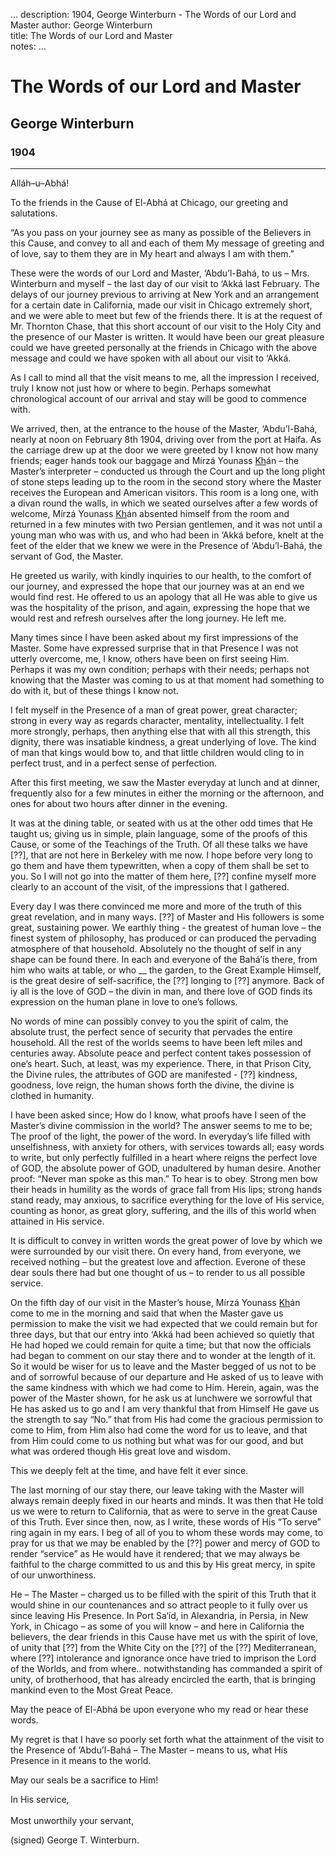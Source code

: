 ...
description: 1904, George Winterburn - The Words of our Lord and Master
author: George Winterburn  
title: The Words of our Lord and Master  
notes:
...


# The Words of our Lord and Master  
## George Winterburn  
### 1904 

------


Alláh–u–Abhá! 

To the friends in the Cause of El-Abhá at Chicago, our greeting and salutations.  

“As you pass on your journey see as many as possible of the Believers in this Cause, and convey to all and each of them My message of greeting and of love, say to them they are in My heart and always I am with them.”  

These were the words of our Lord and Master, ‘Abdu’l-Bahá, to us – Mrs. Winterburn and myself – the last day of our visit to ‘Akká last February. The delays of our journey previous to arriving at New York and an arrangement for a certain date in California, made our visit in Chicago extremely short, and we were able to meet but few of the friends there. It is at the request of Mr. Thornton Chase, that this short account of our visit to the Holy City and the presence of our Master is written. It would have been our great pleasure could we have greeted personally at the friends in Chicago with the above message and could we have spoken with all about our visit to ‘Akká.  

As I call to mind all that the visit means to me, all the impression I received, truly I know not just how or where to begin. Perhaps somewhat chronological account of our arrival and stay will be good to commence with.  

We arrived, then, at the entrance to the house of the Master, ‘Abdu’l-Bahá, nearly at noon on February 8th 1904, driving over from the port at Haifa. As the carriage drew up at the door we were greeted by I know not how many friends; eager hands took our baggage and Mírzá Younass <u>Kh</u>án – the Master’s interpreter – conducted us through the Court and up the long plight of stone steps leading up to the room in the second story where the Master receives the European and American visitors. This room is a long one, with a divan round the walls, in which we seated ourselves after a few words of welcome, Mírzá Younass <u>Kh</u>án absented himself from the room and returned in a few minutes with two Persian gentlemen, and it was not until a young man who was with us, and who had been in ‘Akká before, knelt at the feet of the elder that we knew we were in the Presence of ‘Abdu’l-Bahá, the servant of God, the Master.  

He greeted us warily, with kindly inquiries to our health, to the comfort of our journey, and expressed the hope that our journey was at an end we would find rest. He offered to us an apology that all He was able to give us was the hospitality of the prison, and again, expressing the hope that we would rest and refresh ourselves after the long journey. He left me.  

Many times since I have been asked about my first impressions of the Master. Some have expressed surprise that in that Presence I was not utterly overcome, me, I know, others have been on first seeing Him. Perhaps it was my own condition; perhaps with their needs; perhaps not knowing that the Master was coming to us at that moment had something to do with it, but of these things I know not.  

I felt myself in the Presence of a man of great power, great character; strong in every way as regards character, mentality, intellectuality. I felt more strongly, perhaps, then anything else that with all this strength, this dignity, there was insatiable kindness, a great underlying of love. The kind of man that kings would bow to, and that little children would cling to in perfect trust, and in a perfect sense of perfection.  

After this first meeting, we saw the Master everyday at lunch and at dinner, frequently also for a few minutes in either the morning or the afternoon, and ones for about two hours after dinner in the evening.  

It was at the dining table, or seated with us at the other odd times that He taught us; giving us in simple, plain language, some of the proofs of this Cause, or some of the Teachings of the Truth. Of all these talks we have [??], that are not here in Berkeley with me now. I hope before very long to go them and have them typewritten, when a copy of them shall be set to you. So I will not go into the matter of them here, [??] confine myself more clearly to an account of the visit, of the impressions that I gathered.  

Every day I was there convinced me more and more of the truth of this great revelation, and in many ways. [??] of Master and His followers is some great, sustaining power. We earthly thing -  the greatest of human love – the finest system of philosophy, has produced or can produced the pervading atmosphere of that household. Absolutely no the thought of self in any shape can be found there. In each and everyone of the Bahá’ís there, from him who waits at table, or who __ the garden, to the Great Example Himself, is the great desire of self-sacrifice, the [??] longing to [??] anymore. Back of iy all is the love of GOD – the divin in man, and there love of GOD finds its expression on the human plane in love to one’s follows.  

No words of mine can possibly convey to you the spirit of calm, the absolute trust, the perfect sence of security that pervades the entire household. All the rest of the worlds seems to have been left miles and centuries away. Absolute peace and perfect content takes possession of one’s heart. Such, at least, was my experience. There, in that Prison City, the Divine rules, the attributes of GOD are manifested - [??] kindness, goodness, love reign, the human shows forth the divine, the divine is clothed in humanity.  

I have been asked since; How do I know, what proofs have I seen of the Master’s divine commission in the world? The answer seems to me to be; The proof of the light, the power of the word. In everyday’s life filled with unselfishness, with anxiety for others, with services towards all; easy words to write, but only perfectly fulfilled in a heart where reigns the perfect love of GOD, the absolute power of GOD, unadultered by human desire. Another proof: “Never man spoke as this man.” To hear is to obey. Strong men bow their heads in humility as the words of grace fall from His lips; strong hands stand ready, may anxious, to sacrifice everything for the love of His service, counting as honor, as great glory, suffering, and the ills of this world when attained in His service.  

It is difficult to convey in written words the great power of love by which we were surrounded by our visit there. On every hand, from everyone, we received nothing – but the greatest love and affection. Everone of these dear souls there had but one thought of us – to render to us all possible service.  

On the fifth day of our visit in the Master’s house, Mírzá Younass <u>Kh</u>án come to me in the morning and said that when the Master gave us permission to make the visit we had expected that we could remain but for three days, but that our entry into ‘Akká had been achieved so quietly that He had hoped we could remain for quite a time; but that now the officials had began to comment on our stay there and to wonder at the length of it. So it would be wiser for us to leave and the Master begged of us not to be and of sorrowful because of our departure and He asked of us to leave with the same kindness with which we had come to Him. Herein, again, was the power of the Master shown, for he ask us at lunchwere we sorrowful that He has asked us to go and I am very thankful that from Himself He gave us the strength to say “No.” that from His had come the gracious permission to come to Him, from Him also had come the word for us to leave, and that from Him could come to us nothing but what was for our good, and but what was ordered though His great love and wisdom.  

This we deeply felt at the time, and have felt it ever since.  

The last morning of our stay there, our leave taking with the Master will always remain deeply fixed in our hearts and minds. It was then that He told us we were to return to California, that as were to serve in the great Cause of this Truth. Ever since then, now, as I write, these words of His “To serve” ring again in my ears. I beg of all of you to whom these words may come, to pray for us that we may be enabled by the [??] power and mercy of GOD to render “service” as He would have it rendered; that we may always be faithful to the charge committed to us and this by His great mercy, in spite of our unworthiness.  

He – The Master – charged us to be filled with the spirit of this Truth that it would shine in our countenances and so attract people to it fully over us since leaving His Presence. In Port Sa‘íd, in Alexandria, in Persia, in New York, in Chicago – as some of you will know – and here in California the believers, the dear friends in this Cause have met us with the spirit of love, of unity that [??] from the White City on the [??] of the [??] Mediterranean, where [??] intolerance and ignorance once have tried to imprison the Lord of the Worlds, and from where.. notwithstanding has commanded a spirit of unity, of brotherhood, that has already encircled the earth, that is bringing mankind even to the Most Great Peace.  

May the peace of El-Abhá be upon everyone who my read or hear these words.  

My regret is that I have so poorly set forth what the attainment of the visit to the Presence of ‘Abdu’l-Bahá – The Master – means to us, what His Presence in it means to the world.  

May our seals be a sacrifice to Him!  

In His service,<br>  
Most unworthily your servant,  

(signed) George T. Winterburn.
